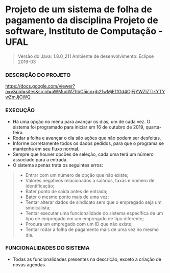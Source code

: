 # Projeto de um sistema de folha de pagamento da disciplina Projeto de software, Instituto de Computação - UFAL

> Versão do Java: 1.8.0_211
> Ambiente de desenvolvimento: Eclipse 2019-03

### DESCRIÇÃO DO PROJETO 
 https://docs.google.com/viewer?a=v&pid=sites&srcid=aWMudWZhbC5icnxjb21wMjE1fGd4OjFjYWZlZTlkYTYwZmJjOWQ

### EXECUÇÃO
- Há uma opção no menu para avançar os dias, um de cada vez. O sistema foi programado para iniciar em 16 de outubro de 2019, quarta-feira.
- Rodar a folha e avançar o dia são ações que não podem ser desfeitas.
- Informe corretamente todos os dados pedidos, para que o programa se mantenha em seu fluxo normal.
- Sempre que houver opcões de seleção, cada uma terá um número associado para a entrada.
- O sistema apenas trata os seguintes erros:
>- Entrar com um número de opção que não existe;
>- Valores negativos relacionados a salários, taxas e número de identificação;
>- Bater ponto de saída antes de entrada;
>- Bater o mesmo ponto mais de uma vez;
>- Tentar alterar dados de sindicato sem que o empregado seja um sindicalista;
>- Tentar executar uma funcionalidade do sistema específica de um tipo de empregado em um empregado de tipo diferente;
>- Procura um empregado com um ID que não existe;
>- Tentar rodar a folha de pagamento mais de uma vez no mesmo dia.

### FUNCIONALIDADES DO SISTEMA
- Todas as funcionalidades presentes na descrição, exceto a criação de novas agendas.

